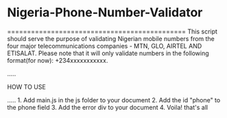 # Nigeria-Phone-Number-Validator
=============================================
This script should serve the purpose of validating Nigerian mobile numbers from the four major telecommunications companies - MTN, GLO, AIRTEL AND ETISALAT. Please note that it will only validate numbers in the following format(for now): +234xxxxxxxxxxx.

.....
<p> HOW TO USE </p>
.....
1. Add main.js in the js folder to your document
2. Add the id "phone" to the phone field
3. Add the error div to your document
4. Voila! that's all